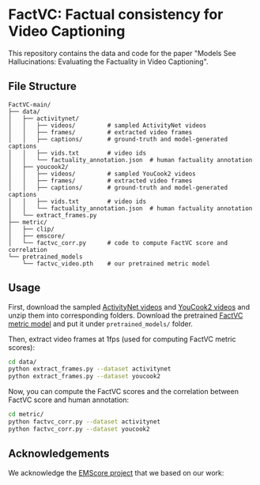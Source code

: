 # FactVC: Factual consistency for Video Captioning

This repository contains the data and code for the paper "Models See Hallucinations: Evaluating the Factuality in Video Captioning".

## File Structure

```
FactVC-main/
├── data/
│   ├── activitynet/
│   │   ├── videos/         # sampled ActivityNet videos
│   │   ├── frames/         # extracted video frames
│   │   ├── captions/       # ground-truth and model-generated captions
│   │   ├── vids.txt        # video ids
│   │   └── factuality_annotation.json  # human factuality annotation
│   ├── youcook2/
│   │   ├── videos/         # sampled YouCook2 videos
│   │   ├── frames/         # extracted video frames
│   │   ├── captions/       # ground-truth and model-generated captions
│   │   ├── vids.txt        # video ids
│   │   └── factuality_annotation.json  # human factuality annotation
│   └── extract_frames.py
├── metric/
│   ├── clip/
│   ├── emscore/
│   └── factvc_corr.py      # code to compute FactVC score and correlation
└── pretrained_models
    └── factvc_video.pth    # our pretrained metric model
```

## Usage

First, download the sampled [ActivityNet videos](https://drive.google.com/file/d/1-92SRIyLK2tjC-8u-cXqq5KuF7Dq8vfd/view?usp=drive_link) and [YouCook2 videos](https://drive.google.com/file/d/1-3wOvb3ft4vwyrieq3k3P4-geK05_iGG/view?usp=drive_link) and unzip them into corresponding folders. Download the pretrained [FactVC metric model](https://drive.google.com/file/d/1S9T4-XLHMhRt3NW4NRQ3WflmEaEZ_H5I/view?usp=drive_link) and put it under ```pretrained_models/``` folder.

Then, extract video frames at 1fps (used for computing FactVC metric scores):

```bash
cd data/
python extract_frames.py --dataset activitynet
python extract_frames.py --dataset youcook2
```

Now, you can compute the FactVC scores and the correlation between FactVC score and human annotation:

```bash
cd metric/
python factvc_corr.py --dataset activitynet
python factvc_corr.py --dataset youcook2
```



## Acknowledgements

We acknowledge the [EMScore project](https://github.com/ShiYaya/emscore) that we based on our work: